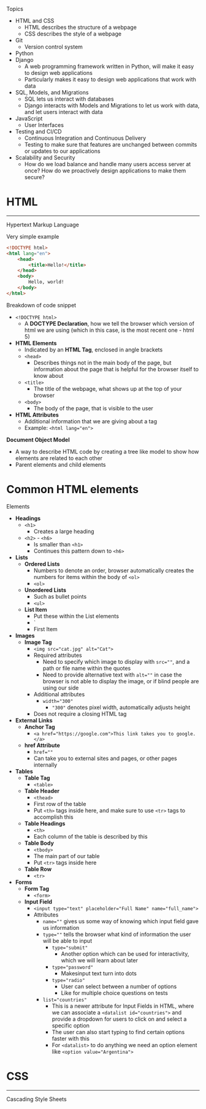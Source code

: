 Topics
- HTML and CSS
	- HTML describes the structure of a webpage
	- CSS describes the style of a webpage
- Git
	- Version control system
- Python
- Django
	- A web programming framework written in Python, will make it easy to design web applications
	- Particularly makes it easy to design web applications that work with data
- SQL, Models, and Migrations
	- SQL lets us interact with databases
	- Django interacts with Models and Migrations to let us work with data, and let users interact with data
- JavaScript
	- User Interfaces
- Testing and CI/CD
	- Continuous Integration and Continuous Delivery
	- Testing to make sure that features are unchanged between commits or updates to our applications
- Scalability and Security
	- How do we load balance and handle many users access server at once? How do we proactively design applications to make them secure?

# HTML 
---
Hypertext Markup Language

Very simple example 

```html
<!DOCTYPE html>
<html lang="en">
	<head>
		<title>Hello!</title>
	</head>
	<body>
		Hello, world!
	</body>
</html>
```

Breakdown of code snippet
- `<!DOCTYPE html>` 
	- A **DOCTYPE Declaration**, how we tell the browser which version of html we are using (which in this case, is the most recent one - html 5)
- **HTML Elements**
	- Indicated by an **HTML Tag**, enclosed in angle brackets
	- `<head>`
		- Describes things not in the main body of the page, but information about the page that is helpful for the browser itself to know about
	- `<title>`
		- The title of the webpage, what shows up at the top of your browser
	- `<body>`
		- The body of the page, that is visible to the user
- **HTML Attributes**
	- Additional information that we are giving about a tag
	- Example: `<html lang="en">`

**Document Object Model**
- A way to describe HTML code by creating a tree like model to show how elements are related to each other
- Parent elements and child elements

# Common HTML elements

Elements 
- **Headings**
	- `<h1>`
		- Creates a large heading
	- `<h2>` - `<h6>`
		- Is smaller than `<h1>`
		- Continues this pattern down to `<h6>`
- **Lists**
	- **Ordered Lists**
		- Numbers to denote an order, browser automatically creates the numbers for items within the body of `<ol>`
		- `<ol>`
	- **Unordered Lists**
		- Such as bullet points
		- `<ul>`
	- **List Item**
		- Put these within the List elements
		- `<li>First Item</li>
- **Images**
	- **Image Tag**
		- `<img src="cat.jpg" alt="Cat">`
		- Required attributes
			- Need to specify which image to display with `src=""`, and a path or file name within the quotes
			- Need to provide alternative text with `alt=""` in case the browser is not able to display the image, or if blind people are using our side
		- Additional attributes
			- `width="300"` 
				- `"300"` denotes pixel width, automatically adjusts height
		- Does not require a closing HTML tag
- **External Links**
	- **Anchor Tag**
		- `<a href="https://google.com">This link takes you to google.</a>`
	- **href Attribute**
		- `href=""`
		- Can take you to external sites and pages, or other pages internally
- **Tables**
	- **Table Tag**
		- `<table>`
	- **Table Header**
		- `<thead>` 
		- First row of the table
		- Put `<th>` tags inside here, and make sure to use `<tr>` tags to accomplish this
	- **Table Headings**
		- `<th>`
		- Each column of the table is described by this
	- **Table Body**
		- `<tbody>`
		- The main part of our table
		- Put `<tr>` tags inside here
	- **Table Row**
		- `<tr>`
- **Forms**
	- **Form Tag**
		- `<form>`
	- **Input Field**
		- `<input type="text" placeholder="Full Name" name="full_name">`
		- Attributes
			- `name=""` gives us some way of knowing which input field gave us information
			- `type=""` tells the browser what kind of information the user will be able to input
				- `type="submit"`
					- Another option which can be used for interactivity, which we will learn about later
				- `type="password"` 
					- Makesinput text turn into dots
				- `type="radio"`
					- User can select between a number of options
					- Like for multiple choice questions on tests
			- `list="countries"`
				- This is a newer attribute for Input Fields in HTML, where we can associate a `<datalist id="countries">` and provide a dropdown for users to click on and select a specific option
				- The user can also start typing to find certain options faster with this
				- For `<datalist>` to do anything we need an option element like `<option value="Argentina">` 

# CSS
---
Cascading Style Sheets